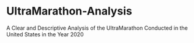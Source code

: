 # UltraMarathon-Analysis
A Clear and Descriptive Analysis of the UltraMarathon Conducted in the United States in the Year 2020 
